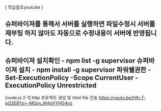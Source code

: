 [ 학습참조youtube ]

슈퍼바이져를 통해서 서버를 실행하면 파일수정시 서버를 재부팅 하지 않아도 자동으로 수정내용이 서버에 반영됩니다.
-----------
슈퍼바이져 설치확인 - npm list -g supervisor
슈퍼바이져 설치 - npm install -g supervisor
파워쉘권한 - Set-ExecutionPolicy -Scope CurrentUser - ExecutionPolicy Unrestricted
-----------
[node.js 2-1] http 프로젝트 생성 및 html file 전송
https://youtu.be/HIh-T-pQ3E8?si=-MQoy_M4gVYHG4nz
